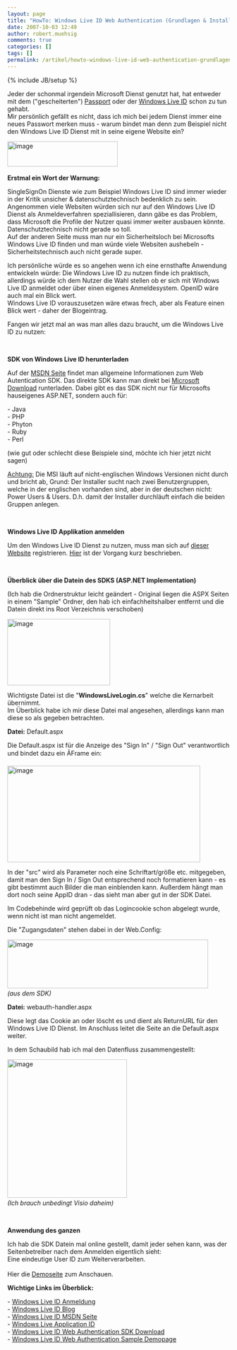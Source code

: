 ```yaml
---
layout: page
title: "HowTo: Windows Live ID Web Authentication (Grundlagen & Installation)"
date: 2007-10-03 12:49
author: robert.muehsig
comments: true
categories: []
tags: []
permalink: /artikel/howto-windows-live-id-web-authentication-grundlagen-installation
---
```

{% include JB/setup %}
<p>Jeder der schonmal irgendein Microsoft Dienst genutzt hat, hat entweder mit dem ("gescheiterten") <a href="http://de.wikipedia.org/wiki/Microsoft_Passport-Netzwerk" target="_blank">Passport</a> oder der <a title="Registrierung" href="https://accountservices.passport.net/reg.srf?sl=1&amp;lc=1031" target="_blank">Windows Live ID</a> schon zu tun gehabt.<br>Mir persönlich gefällt es nicht, dass ich mich bei jedem Dienst immer eine neues Passwort merken muss - warum bindet man denn zum Beispiel nicht den Windows Live ID Dienst mit in seine eigene Website ein?</p> <p><a href="{{BASE_PATH}}/assets/wp-images-de/image32.png" atomicselection="true"><a href="{{BASE_PATH}}/assets/wp-images-de/image38.png" atomicselection="true"><img style="border-right: 0px; border-top: 0px; border-left: 0px; border-bottom: 0px" height="57" alt="image" src="{{BASE_PATH}}/assets/wp-images-de/image-thumb31.png" width="250" border="0"></a></a>&nbsp;</p> <p><strong>Erstmal ein Wort der Warnung:</strong></p> <p>SingleSignOn Dienste wie zum Beispiel Windows Live ID sind immer wieder in der Kritik unsicher &amp; datenschutztechnisch bedenklich&nbsp;zu sein. Angenommen viele Websiten würden sich nur auf den Windows Live ID Dienst als Anmeldeverfahren speziallisieren, dann gäbe es das Problem, dass Microsoft die Profile der Nutzer quasi immer weiter ausbauen könnte. Datenschutztechnisch nicht gerade so toll.<br>Auf der anderen Seite muss man nur ein Sicherheitsloch bei Microsofts Windows Live ID finden und man würde viele Websiten aushebeln - Sicherheitstechnisch auch nicht gerade super.</p> <p>Ich persönliche würde es so angehen wenn ich eine ernsthafte Anwendung entwickeln würde: Die Windows Live ID zu nutzen finde ich praktisch, allerdings würde ich dem Nutzer die Wahl stellen ob er sich mit Windows Live ID anmeldet oder über einen eigenes Anmeldesystem. OpenID wäre auch mal ein Blick wert.<br>Windows Live ID vorauszusetzen wäre etwas frech, aber als Feature einen Blick wert - daher der Blogeintrag.</p> <p>Fangen wir jetzt mal an was man alles dazu braucht, um die Windows Live ID zu nutzen:</p> <p>&nbsp;</p> <p><strong>SDK von Windows Live ID herunterladen</strong></p> <p>Auf der <a title="Windows Live ID Web Authentication" href="http://msdn2.microsoft.com/de-de/library/bb676633.aspx" target="_blank">MSDN Seite</a>&nbsp;findet man allgemeine Informationen zum Web Autentication SDK. Das direkte SDK kann man direkt bei <a title="Windows Live ID SDK Microsoft Download" href="http://www.microsoft.com/downloads/details.aspx?FamilyId=8BA187E5-3630-437D-AFDF-59AB699A483D&amp;displaylang=en" target="_blank">Microsoft Download</a> runterladen. Dabei gibt es das SDK nicht nur für Microsofts hauseigenes ASP.NET, sondern auch für:</p> <p>- Java<br>- PHP<br>- Phyton<br>- Ruby<br>- Perl</p> <p>(wie gut oder schlecht diese Beispiele sind, möchte ich hier jetzt nicht sagen)</p> <p><u>Achtung:</u> Die MSI läuft auf nicht-englischen Windows Versionen nicht durch und bricht ab, Grund: Der Installer sucht nach zwei Benutzergruppen, welche in der englischen vorhanden sind, aber in der deutschen nicht: Power Users &amp; Users. D.h. damit der Installer durchläuft einfach die beiden Gruppen anlegen.</p> <p>&nbsp;</p> <p><strong>Windows Live ID Applikation anmelden</strong></p> <p>Um den Windows Live ID Dienst zu nutzen, muss man sich auf <a href="https://msm.live.com/app/default.aspx" target="_blank">dieser Website</a> registrieren. <a href="http://msdn2.microsoft.com/de-de/library/bb676626.aspx" target="_blank">Hier</a> ist der Vorgang kurz beschrieben.</p> <p>&nbsp;</p> <p><strong>Überblick über die Datein des SDKS (ASP.NET Implementation)</strong></p> <p>(Ich hab die Ordnerstruktur leicht geändert - Original liegen die ASPX Seiten in einem "Sample" Ordner, den hab ich einfachheitshalber entfernt und die Datein direkt ins Root Verzeichnis verschoben)</p> <p><a href="{{BASE_PATH}}/assets/wp-images-de/image33.png" atomicselection="true"><img style="border-right: 0px; border-top: 0px; border-left: 0px; border-bottom: 0px" height="150" alt="image" src="{{BASE_PATH}}/assets/wp-images-de/image-thumb32.png" width="233" border="0"></a> </p> <p>Wichtigste Datei ist die "<strong>WindowsLiveLogin.cs</strong>" welche die Kernarbeit übernimmt.<br>Im Überblick habe ich mir diese Datei mal angesehen, allerdings kann man diese so als gegeben betrachten.</p> <p><strong>Datei:</strong> Default.aspx</p> <p>Die Default.aspx ist für die Anzeige des "Sign In" / "Sign Out" verantwortlich und bindet dazu ein ÃFrame ein:</p> <p><a href="{{BASE_PATH}}/assets/wp-images-de/image34.png" atomicselection="true"><img style="border-right: 0px; border-top: 0px; border-left: 0px; border-bottom: 0px" height="218" alt="image" src="{{BASE_PATH}}/assets/wp-images-de/image-thumb33.png" width="437" border="0"></a> </p> <p>In der "src" wird als Parameter noch eine Schriftart/größe etc. mitgegeben, damit man den Sign In / Sign Out entsprechend noch formatieren kann - es gibt bestimmt auch Bilder die man einblenden kann. Außerdem hängt man dort noch seine AppID dran - das sieht man aber gut in der SDK Datei.</p> <p>Im Codebehinde wird geprüft ob das Logincookie schon abgelegt wurde, wenn nicht ist man nicht angemeldet.</p> <p>Die "Zugangsdaten" stehen dabei in der Web.Config:</p> <p><a href="{{BASE_PATH}}/assets/wp-images-de/image35.png" atomicselection="true"><img style="border-right: 0px; border-top: 0px; border-left: 0px; border-bottom: 0px" height="110" alt="image" src="{{BASE_PATH}}/assets/wp-images-de/image-thumb34.png" width="455" border="0"></a>&nbsp; <br><em>(aus dem SDK)</em></p> <p><strong>Datei:</strong> webauth-handler.aspx</p> <p>Diese legt das Cookie an oder löscht es und dient als ReturnURL für den Windows Live ID Dienst. Im Anschluss leitet die Seite an die Default.aspx weiter.</p> <p>In dem Schaubild hab ich mal den Datenfluss zusammengestellt:</p> <p><a href="{{BASE_PATH}}/assets/wp-images-de/image36.png" atomicselection="true"><img style="border-right: 0px; border-top: 0px; border-left: 0px; border-bottom: 0px" height="313" alt="image" src="{{BASE_PATH}}/assets/wp-images-de/image-thumb35.png" width="271" border="0"></a>&nbsp;<br><em>(Ich brauch unbedingt Visio daheim)</em></p> <p>&nbsp;</p> <p><strong>Anwendung des ganzen</strong></p> <p>Ich hab die SDK Datein mal online gestellt, damit jeder sehen kann, was der Seitenbetreiber nach dem Anmelden eigentlich sieht:<br>Eine eindeutige User ID zum Weiterverarbeiten.<br><br>Hier die <a href="http://www.code-developer.de/democode/windowsliveid/default.aspx" target="_blank">Demoseite</a> zum&nbsp;Anschauen.&nbsp;</p> <p><strong>Wichtige Links im Überblick:</strong></p> <p>- <a title="Windows Live ID Anmeldung" href="https://accountservices.passport.net/reg.srf?sl=1&amp;lc=1031" target="_blank">Windows Live ID Anmeldung</a><br>- <a title="Windows Live ID Blog" href="http://winliveid.spaces.live.com/" target="_blank">Windows Live ID Blog</a><br>- <a title="Windows Live ID MSDN" href="http://msdn2.microsoft.com/de-de/library/bb676633.aspx" target="_blank">Windows Live ID MSDN Seite</a><br>- <a href="https://msm.live.com/app/default.aspx" target="_blank">Windows Live Application ID</a><br>- <a href="http://www.microsoft.com/downloads/details.aspx?FamilyId=8BA187E5-3630-437D-AFDF-59AB699A483D&amp;displaylang=en" target="_blank">Windows Live ID Web Authentication SDK Download</a><br>- <a href="http://www.code-developer.de/democode/windowsliveid/default.aspx" target="_blank">Windows Live ID Web Authentication Sample Demopage</a></p>

